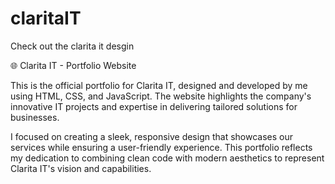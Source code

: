 # claritaIT
Check out the clarita it desgin

🌐 Clarita IT - Portfolio Website

This is the official portfolio for Clarita IT, designed and developed by me using HTML, CSS, and JavaScript. The website highlights the company's innovative IT projects and expertise in delivering tailored solutions for businesses.

I focused on creating a sleek, responsive design that showcases our services while ensuring a user-friendly experience. This portfolio reflects my dedication to combining clean code with modern aesthetics to represent Clarita IT's vision and capabilities.
